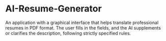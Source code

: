 # AI-Resume-Generator
An application with a graphical interface that helps translate professional resumes in PDF format. The user fills in the fields, and the AI ​​supplements or clarifies the description, following strictly specified rules.
